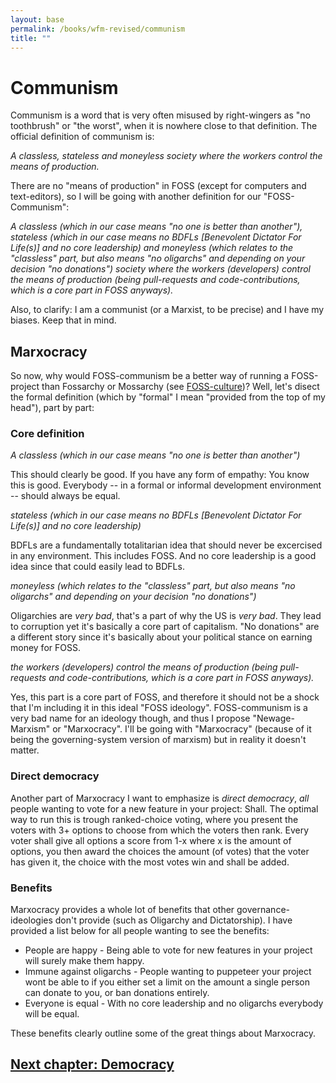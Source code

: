```yaml
---
layout: base
permalink: /books/wfm-revised/communism
title: ""
---
```


# Communism
Communism is a word that is very often misused by right-wingers
as "no toothbrush" or "the worst", when it is nowhere close
to that definition. The official definition of communism is:

*A classless, stateless and moneyless society where the
workers control the means of production.*

There are no "means of production" in FOSS (except for
computers and text-editors), so I will be going with
another definition for our "FOSS-Communism":

*A classless (which in our case means "no one is better
than another"), stateless (which in our case means no
BDFLs \[Benevolent Dictator For Life(s)] and no core
leadership) and moneyless (which relates to the
"classless" part, but also means "no oligarchs" and
depending on your decision "no donations") society
where the workers (developers) control the means of
production (being pull-requests and code-contributions,
which is a core part in FOSS anyways).*

Also, to clarify: I am a communist (or a Marxist, to
be precise) and I have my biases. Keep that in mind.

## Marxocracy
So now, why would FOSS-communism be a better way of
running a FOSS-project than Fossarchy or Mossarchy
(see [FOSS-culture](/books/wfm-revised/foss-culture))?
Well, let's disect the formal definition (which
by "formal" I mean "provided from the top of
my head"), part by part:

### Core definition

*A classless (which in our case means "no one is better
than another")*

This should clearly be good. If you have any form of
empathy: You know this is good. Everybody -- in a
formal or informal development environment --
should always be equal.

*stateless (which in our case means no BDFLs \[Benevolent
Dictator For Life(s)] and no core leadership)*

BDFLs are a fundamentally totalitarian idea that should
never be excercised in any environment. This includes
FOSS. And no core leadership is a good idea since
that could easily lead to BDFLs.

*moneyless (which relates to the "classless" part, but
also means "no oligarchs" and depending on your decision
"no donations")*

Oligarchies are *very bad*, that's a part of why the US
is *very bad*. They lead to corruption yet it's basically
a core part of capitalism. "No donations" are a different
story since it's basically about your political stance
on earning money for FOSS.

*the workers (developers) control the means of production
(being pull-requests and code-contributions, which is a
core part in FOSS anyways).*

Yes, this part is a core part of FOSS, and therefore it
should not be a shock that I'm including it in this ideal
"FOSS ideology". FOSS-communism is a very bad name for
an ideology though, and thus I propose "Newage-Marxism"
or "Marxocracy". I'll be going with "Marxocracy" (because
of it being the governing-system version of marxism)
but in reality it doesn't matter.

### Direct democracy
Another part of Marxocracy I want to emphasize is
*direct democracy*, *all* people wanting to vote for
a new feature in your project: Shall. The optimal
way to run this is trough ranked-choice voting,
where you present the voters with 3+ options to
choose from which the voters then rank. Every
voter shall give all options a score from
1-x where x is the amount of options, you then
award the choices the amount (of votes) that
the voter has given it, the choice with the
most votes win and shall be added.

### Benefits
Marxocracy provides a whole lot of benefits that
other governance-ideologies don't provide (such
as Oligarchy and Dictatorship). I have provided
a list below for all people wanting to see the
benefits:

- People are happy - Being able to vote for new
  features in your project will surely make them happy.
- Immune against oligarchs - People wanting to puppeteer
  your project wont be able to if you either set a limit
  on the amount a single person can donate to you, or ban
  donations entirely.
- Everyone is equal - With no core leadership and no
  oligarchs everybody will be equal.

These benefits clearly outline some of the great things
about Marxocracy.

## [Next chapter: Democracy](/books/wfm-revised/democracy)
